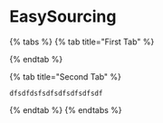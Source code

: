 # EasySourcing

{% tabs %}
{% tab title="First Tab" %}

{% endtab %}

{% tab title="Second Tab" %}
```text
dfsdfdsfsdfsdfsdfsdfsdf
```
{% endtab %}
{% endtabs %}



